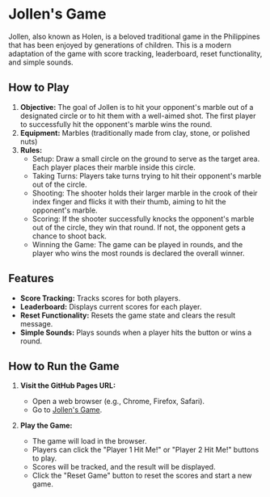 # Jollen's Game

Jollen, also known as Holen, is a beloved traditional game in the Philippines that has been enjoyed by generations of children. This is a modern adaptation of the game with score tracking, leaderboard, reset functionality, and simple sounds.

## How to Play

1. **Objective:** The goal of Jollen is to hit your opponent's marble out of a designated circle or to hit them with a well-aimed shot. The first player to successfully hit the opponent's marble wins the round.
2. **Equipment:** Marbles (traditionally made from clay, stone, or polished nuts)
3. **Rules:**
    - Setup: Draw a small circle on the ground to serve as the target area. Each player places their marble inside this circle.
    - Taking Turns: Players take turns trying to hit their opponent's marble out of the circle.
    - Shooting: The shooter holds their larger marble in the crook of their index finger and flicks it with their thumb, aiming to hit the opponent's marble.
    - Scoring: If the shooter successfully knocks the opponent's marble out of the circle, they win that round. If not, the opponent gets a chance to shoot back.
    - Winning the Game: The game can be played in rounds, and the player who wins the most rounds is declared the overall winner.

## Features

- **Score Tracking:** Tracks scores for both players.
- **Leaderboard:** Displays current scores for each player.
- **Reset Functionality:** Resets the game state and clears the result message.
- **Simple Sounds:** Plays sounds when a player hits the button or wins a round.

## How to Run the Game

1. **Visit the GitHub Pages URL:**
    - Open a web browser (e.g., Chrome, Firefox, Safari).
    - Go to [Jollen's Game](https://cryptobeta001.github.io/jolens-game/).

2. **Play the Game:**
    - The game will load in the browser.
    - Players can click the "Player 1 Hit Me!" or "Player 2 Hit Me!" buttons to play.
    - Scores will be tracked, and the result will be displayed.
    - Click the "Reset Game" button to reset the scores and start a new game.
